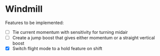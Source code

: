 # Windmill

Features to be implemented:

- [ ] Tie current momentum with sensitivity for turning midair
- [ ] Create a jump boost that gives either momentum or a straight vertical boost
- [X] Switch flight mode to a hold feature on shift
